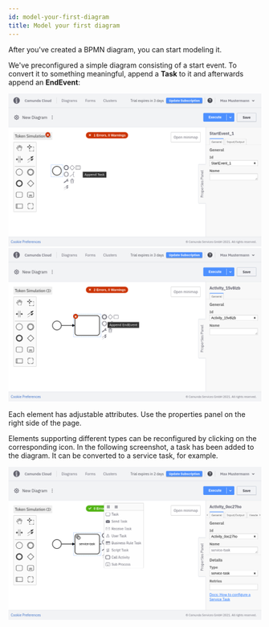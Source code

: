 ```yaml
---
id: model-your-first-diagram
title: Model your first diagram
---
```


After you've created a BPMN diagram, you can start modeling it.

We've preconfigured a simple diagram consisting of a start event. To convert it to something meaningful, append a **Task** to it and afterwards append an **EndEvent**:

![add task](img/cloud-modeler-add-task.png)
![add task](img/cloud-modeler-add-endevent.png)

Each element has adjustable attributes. Use the properties panel on the right side of the page.

Elements supporting different types can be reconfigured by clicking on the corresponding icon. In the following screenshot, a task has been added to the diagram. It can be converted to a service task, for example.

![task configuration](img/cloud-modeler-new-diagram-with-configuration.png)

